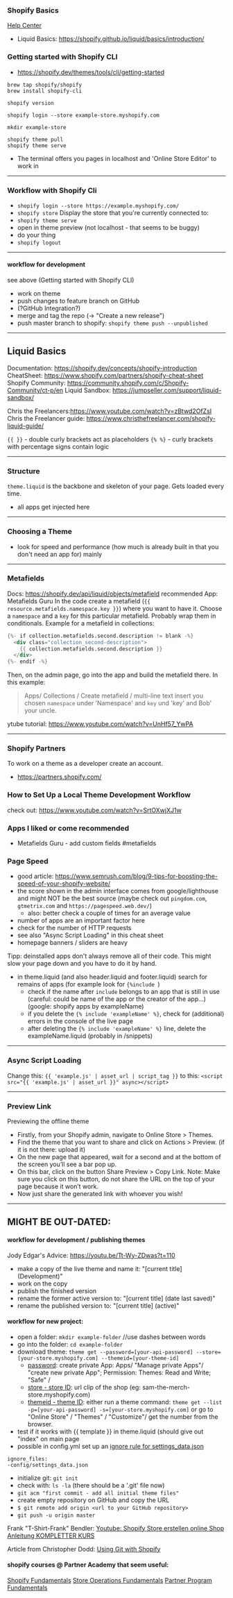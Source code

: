 ### Shopify Basics
[Help Center](https://help.shopify.com/en)
- Liquid Basics: https://shopify.github.io/liquid/basics/introduction/


### Getting started with Shopify CLI
- https://shopify.dev/themes/tools/cli/getting-started

```
brew tap shopify/shopify
brew install shopify-cli

shopify version

shopify login --store example-store.myshopify.com

mkdir example-store

shopify theme pull
shopify theme serve
```
- The terminal offers you pages in localhost and 'Online Store Editor' to work in
___


### Workflow with Shopify Cli

- `shopify login --store https://example.myshopify.com/`
- `shopify store` Display the store that you're currently connected to:
- `shopify theme serve`
- open in theme preview (not localhost - that seems to be buggy)
- do your thing
- `shopify logout`
___


#### workflow for development 
see above (Getting started with Shopify CLI)
- work on theme
- push changes to feature branch on GitHub
- (?GitHub Integration?)
- merge and tag the repo (-> "Create a new release")
- push master branch to shopify: `shopify theme push --unpublished`
___


## Liquid Basics
Documentation: https://shopify.dev/concepts/shopify-introduction
CheatSheet: https://www.shopify.com/partners/shopify-cheat-sheet
Shopify Community: https://community.shopify.com/c/Shopify-Community/ct-p/en
Liquid Sandbox: https://jumpseller.com/support/liquid-sandbox/

Chris the Freelancers:https://www.youtube.com/watch?v=zBtwd2OfZsI 
Chris the Freelancer guide: https://www.christhefreelancer.com/shopify-liquid-guide/

`{{ }}` - double curly brackets act as placeholders
`{% %}` - curly brackets with percentage signs contain logic
___


### Structure
`theme.liquid` is the backbone and skeleton of your page. Gets loaded every time. 
  - all apps get injected here
___


### Choosing a Theme
- look for speed and performance (how much is already built in that you don't need an app for) mainly
___


### Metafields
Docs: https://shopify.dev/api/liquid/objects/metafield
recommended App: Metafields Guru
In the code create a metafield (`{{ resource.metafields.namespace.key }}`) where you want to have it. Choose a `namespace` and a `key` for this particular metafield. Probably wrap them in conditionals.
Example for a metafield in collections: 
```s
{%- if collection.metafields.second.description != blank -%}
  <div class="collection_second-description">
    {{ collection.metafields.second.description }}
  </div>
{%- endif -%}
```

Then, on the admin page, go into the app and build the metafield there.
In this example:
> Apps/ Collections / Create metafield / multi-line text
insert you chosen `namespace` under 'Namespace' and `key` und 'key' and Bob' your uncle.

ytube tutorial: https://www.youtube.com/watch?v=UnHf57_YwPA
___


### Shopify Partners
To work on a theme as a developer create an account.
- https://partners.shopify.com/


### How to Set Up a Local Theme Development Workflow
check out: https://www.youtube.com/watch?v=SrtOXwjXJ1w


### Apps I liked or come recommended
- Metafields Guru - add custom fields #metafields


### Page Speed
- good article: https://www.semrush.com/blog/9-tips-for-boosting-the-speed-of-your-shopify-website/
- the score shown in the admin interface comes from google/lighthouse and might NOT be the best source (maybe check out `pingdom.com`, `gtmetrix.com` and `https://pagespeed.web.dev/`)
  - also: better check a couple of times for an average value
- number of apps are an important factor here
- check for the number of HTTP requests
- see also "Async Script Loading" in this cheat sheet
- homepage banners / sliders are heavy

Tipp: deinstalled apps don't always remove all of their code. This might slow your page down and you have to do it by hand.
- in theme.liquid (and also header.liquid and footer.liquid) search for remains of apps (for example look for `{%include `)
  - check if the name after `include` belongs to an app that is still in use (careful: could be name of the app or the creator of the app...)(google: shopify apps by exampleName)
  - if you delete the `{% include 'exampleName' %}`, check for (additional) errors in the console of the live page 
  - after deleting the `{% include 'exampleName' %}` line, delete the exampleName.liquid (probably in /snippets)
___


### Async Script Loading
Change this:
`{{ 'example.js' | asset_url | script_tag }}`
to this:
`<script src="{{ 'example.js' | asset_url }}" async></script>`
___


### Preview Link
Previewing the offline theme
- Firstly, from your Shopify admin, navigate to Online Store > Themes.
- Find the theme that you want to share and click on Actions > Preview. (if it is not there: upload it)
- On the new page that appeared, wait for a second and at the bottom of the screen you’ll see a bar pop up.
- On this bar, click on the button Share Preview > Copy Link.
  Note: Make sure you click on this button, do not share the URL on the top of your page because it won’t work.
- Now just share the generated link with whoever you wish!
___


## MIGHT BE OUT-DATED:
#### workflow for development / publishing themes
Jody Edgar's Advice: https://youtu.be/Tt-Wy-ZDwas?t=110
- make a copy of the live theme and name it: "[current title] (Development)"
- work on the copy
- publish the finished version
- rename the former active version to: "[current title] (date last saved)"
- rename the published version to: "[current title] (active)"

#### workflow for new project:
- open a folder: `mkdir example-folder` //use dashes between words
- go into the folder: `cd example-folder`
- download theme: `theme get --password=[your-api-password] --store=[your-store.myshopify.com] --themeid=[your-theme-id]`
  - [password](https://youtu.be/SrtOXwjXJ1w?t=426): create private App: Apps/ "Manage private Apps"/ "create new private App"; Permission: Themes: Read and Write; "Safe" / 
  - [store - store ID](https://youtu.be/SrtOXwjXJ1w?t=588): url clip of the shop (eg: sam-the-merch-store.myshopify.com)  
  - [themeid - theme ID](https://youtu.be/SrtOXwjXJ1w?t=618): either run a theme command: `theme get --list -p=[your-api-password] -s=[your-store.myshopify.com]` or go to "Online Store" / "Themes" / "Customize"/ get the number from the browser.
- test if it works with {{ template }} in theme.liquid (should give out "index" on main page
- possible in config.yml set up an [ignore rule for settings_data.json](https://youtu.be/SrtOXwjXJ1w?t=1314)
````
ignore_files:
-config/settings_data.json
````

- initialize git: `git init`
- check with: `ls -la` (there should be a '.git' file now)
- `git acm "first commit - add all initial theme files"`
- create empty repository on GitHub and copy the URL
- `$ git remote add origin <url to your GitHub repository>`
- `git push -u origin master`



Frank "T-Shirt-Frank" Bendler: [Youtube: Shopify Store erstellen online Shop Anleitung KOMPLETTER KURS](https://www.youtube.com/watch?v=Yr4zUlbmwuw)

Article from Christopher Dodd: [Using Git with Shopify](https://christopherdodd.com/git-with-shopify/)


#### shopify courses @ **Partner Academy** that seem useful:
[Shopify Fundamentals](https://partner-training.shopify.com/outline/iihbx9ym/cover)
[Store Operations Fundamentals](https://partner-training.shopify.com/outline/25unidim/cover)
[Partner Program Fundamentals](https://partner-training.shopify.com/outline/bm3o7mou/cover)